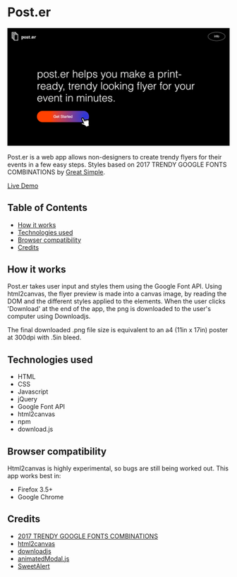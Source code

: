 # Post.er

![Screenshot](screenshots/screenshots.gif)

Post.er is a web app allows non-designers to create trendy flyers for their events in a few easy steps. Styles based on 2017 TRENDY GOOGLE FONTS COMBINATIONS by [Great Simple](http://fonts.greatsimple.io/).

[Live Demo](https://spexbakerx.github.io/post.er/)


## Table of Contents

  - [How it works](#how-it-works)
  - [Technologies used](#technologies-used)
  - [Browser compatibility](#browser-compatibility)
  - [Credits](#credits)


## How it works
Post.er takes user input and styles them using the Google Font API. Using html2canvas, the flyer preview is made into a canvas image, by reading the DOM and the different styles applied to the elements. When the user clicks 'Download' at the end of the app, the png is downloaded to the user's computer using Downloadjs. 

The final downloaded .png file size is equivalent to an a4 (11in x 17in) poster at 300dpi with .5in bleed.


## Technologies used ##

* HTML
* CSS
* Javascript
* jQuery
* Google Font API
* html2canvas
* npm
* download.js


## Browser compatibility ##

Html2canvas is highly experimental, so bugs are still being worked out. This app works best in:

* Firefox 3.5+
* Google Chrome


## Credits
- [2017 TRENDY GOOGLE FONTS COMBINATIONS](http://fonts.greatsimple.io/)
- [html2canvas](https://html2canvas.hertzen.com/)
- [downloadjs](http://danml.com/download.html)
- [animatedModal.js](http://joaopereirawd.github.io/animatedModal.js/)
- [SweetAlert](https://sweetalert.js.org/)